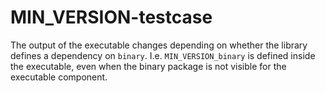 # MIN_VERSION-testcase

The output of the executable changes depending on whether the library defines a dependency on `binary`. I.e. `MIN_VERSION_binary` is defined inside the executable, even when the binary package is not visible for the executable component.

